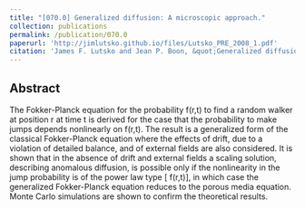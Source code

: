 ```yaml
---
title: "[070.0] Generalized diffusion: A microscopic approach."
collection: publications
permalink: /publication/070.0
paperurl: 'http://jimlutsko.github.io/files/Lutsko_PRE_2008_1.pdf'
citation: 'James F. Lutsko and Jean P. Boon, &quot;Generalized diffusion: A microscopic approach.&quot;, <i>Phys. Rev. E</i>, <strong>77</strong>, 51103 (2008)'
---
```

Abstract
---
The Fokker-Planck equation for the probability f(r,t) to find a random walker at position r at time t is derived for the case that the probability to make jumps depends nonlinearly on f(r,t). The result is a generalized form of the classical Fokker-Planck equation where the effects of drift, due to a violation of detailed balance, and of external fields are also considered. It is shown that in the absence of drift and external fields a scaling solution, describing anomalous diffusion, is possible only if the nonlinearity in the jump probability is of the power law type [ f(r,t)], in which case the generalized Fokker-Planck equation reduces to the porous media equation. Monte Carlo simulations are shown to confirm the theoretical results.
